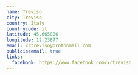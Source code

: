 ```yaml
---
name: Treviso
city: Treviso
country: Italy
countrycode: it
latitude: 45.665886
longitude: 12.23877
email: xrtreviso@protonmail.com
publiciseemail: true
links:
  facebook: https://www.facebook.com/xrtreviso
---
```

